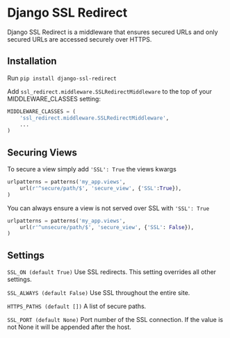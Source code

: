 Django SSL Redirect
===================

Django SSL Redirect is a middleware that ensures secured URLs and only secured URLs are accessed securely over HTTPS.

Installation
------------

Run `pip install django-ssl-redirect`

Add `ssl_redirect.middleware.SSLRedirectMiddleware` to the top of your MIDDLEWARE_CLASSES setting:

```python
MIDDLEWARE_CLASSES = (
    'ssl_redirect.middleware.SSLRedirectMiddleware',
	...
)
```

Securing Views
--------------
To secure a view simply add `'SSL': True` the views kwargs

```python
urlpatterns = patterns('my_app.views',
    url(r'^secure/path/$', 'secure_view', {'SSL':True}),
)
```

You can always ensure a view is not served over SSL with `'SSL': True`

```python
urlpatterns = patterns('my_app.views',
    url(r'^unsecure/path/$', 'secure_view', {'SSL': False}),
)
```

Settings
--------
`SSL_ON (default True)`
Use SSL redirects. This setting overrides all other settings.

`SSL_ALWAYS (default False)`
Use SSL throughout the entire site.

`HTTPS_PATHS (default [])`
A list of secure paths.

`SSL_PORT (default None)`
Port number of the SSL connection. If the value is not None it will be appended after the host.